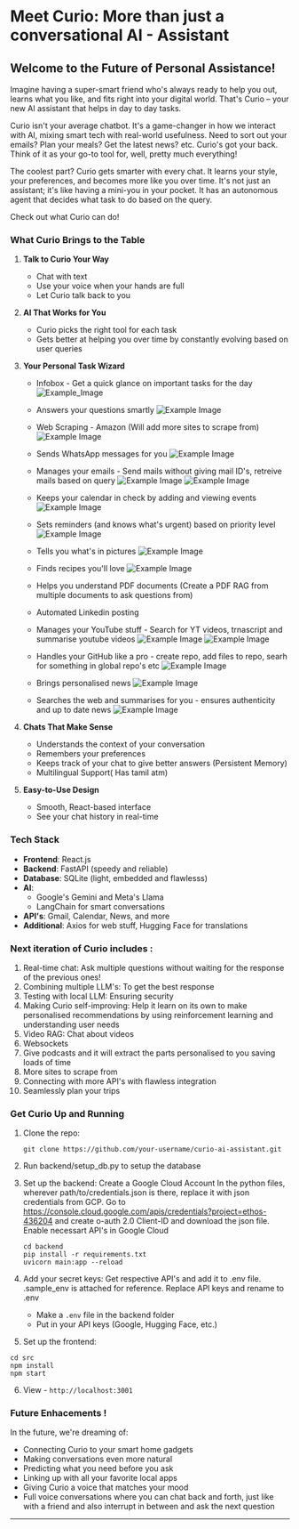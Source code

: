# Meet Curio: More than just a conversational AI - Assistant

## Welcome to the Future of Personal Assistance!

Imagine having a super-smart friend who's always ready to help you out, learns what you like, and fits right into your digital world. That's Curio – your new AI assistant that helps in day to day tasks.

Curio isn't your average chatbot. It's a game-changer in how we interact with AI, mixing smart tech with real-world usefulness. Need to sort out your emails? Plan your meals? Get the latest news? etc. Curio's got your back. Think of it as your go-to tool for, well, pretty much everything!

The coolest part? Curio gets smarter with every chat. It learns your style, your preferences, and becomes more like you over time. It's not just an assistant; it's like having a mini-you in your pocket. It has an autonomous agent that decides what task to do based on the query.

Check out what Curio can do!

###  What Curio Brings to the Table

1. **Talk to Curio Your Way**
   - Chat with text
   - Use your voice when your hands are full
   - Let Curio talk back to you

2. **AI That Works for You**
   - Curio picks the right tool for each task
   - Gets better at helping you over time by constantly evolving based on user queries

3. **Your Personal Task Wizard**

   - Infobox - Get a quick glance on important tasks for the day
   ![Example_Image](images/infobox.png)

    - Answers your questions smartly
    ![Example Image](images/basic.png)

   - Web Scraping - Amazon (Will add more sites to scrape from)
    ![Example Image](images/scrape.png)

   - Sends WhatsApp messages for you
    ![Example Image](images/whatsapp.png)

   - Manages your emails - Send mails without giving mail ID's, retreive mails based on query
    ![Example Image](images/gmail.png)
    ![Example Image](images/gmail2.png)

   - Keeps your calendar in check by adding and viewing events
    ![Example Image](images/calender.png)

   - Sets reminders (and knows what's urgent) based on priority level
    ![Example Image](images/reminder.png)

   - Tells you what's in pictures
    ![Example Image](images/image.png)

   - Finds recipes you'll love
    ![Example Image](images/recipe.png)

   - Helps you understand PDF documents  (Create a PDF RAG from multiple documents to ask questions from)

   - Automated Linkedin posting

   - Manages your YouTube stuff - Search for YT videos, trnascript and summarise youtube videos
    ![Example Image](images/yt.png)
    ![Example Image](images/yt2.png)

   - Handles your GitHub like a pro - create repo, add files to repo, searh for something in global repo's etc
    ![Example Image](images/github.png)

   - Brings personalised news
    ![Example Image](images/news.png)

   - Searches the web and summarises for you - ensures authenticity and up to date news
    ![Example Image](images/websearch.png)

5. **Chats That Make Sense**
   - Understands the context of your conversation
   - Remembers your preferences
   - Keeps track of your chat to give better answers (Persistent Memory)
   - Multilingual Support( Has tamil atm)

6. **Easy-to-Use Design**
   - Smooth, React-based interface
   - See your chat history in real-time

### Tech Stack

- **Frontend**: React.js 
- **Backend**: FastAPI (speedy and reliable)
- **Database**: SQLite (light, embedded and flawlesss)
- **AI**: 
  - Google's Gemini and Meta's Llama
  - LangChain for smart conversations
- **API's**: Gmail, Calendar, News, and more
- **Additional**: Axios for web stuff, Hugging Face for translations

### Next iteration of Curio includes :

1. Real-time chat: Ask multiple questions without waiting for the response of the previous ones!
2. Combining multiple LLM's: To get the best response
3. Testing with local LLM: Ensuring security
4. Making Curio self-improving: Help it learn on its own to make personalised recommendations by using reinforcement learning and understanding user needs
5. Video RAG: Chat about videos 
6. Websockets
7. Give podcasts and it will extract the parts personalised to you saving loads of time
8. More sites to scrape from
9. Connecting with more API's with flawless integration
10. Seamlessly plan your trips


### Get Curio Up and Running

1. Clone the repo:
   ```
   git clone https://github.com/your-username/curio-ai-assistant.git

   ```

2. Run backend/setup_db.py to setup the database

3. Set up the backend:
   Create a Google Cloud Account
   In the python files, wherever path/to/credentials.json is there, replace it with json credentials from GCP.
   Go to https://console.cloud.google.com/apis/credentials?project=ethos-436204 and create o-auth 2.0 Client-ID and download the json file. 
   Enable necessart API's in Google Cloud

   ```
   cd backend
   pip install -r requirements.txt
   uvicorn main:app --reload
   ```

4. Add your secret keys:
   Get respective API's and add it to .env file. .sample_env is attached for reference. Replace API keys and rename to .env
   - Make a `.env` file in the backend folder
   - Put in your API keys (Google, Hugging Face, etc.)
  

5.  Set up the frontend:
   ```
   cd src
   npm install
   npm start
   ```

6. View - `http://localhost:3001`

### Future Enhacements !

In the future, we're dreaming of:
- Connecting Curio to your smart home gadgets
- Making conversations even more natural
- Predicting what you need before you ask
- Linking up with all your favorite local apps
- Giving Curio a voice that matches your mood
- Full voice conversations where you can chat back and forth, just like with a friend and also interrupt in between and ask the next question

---
